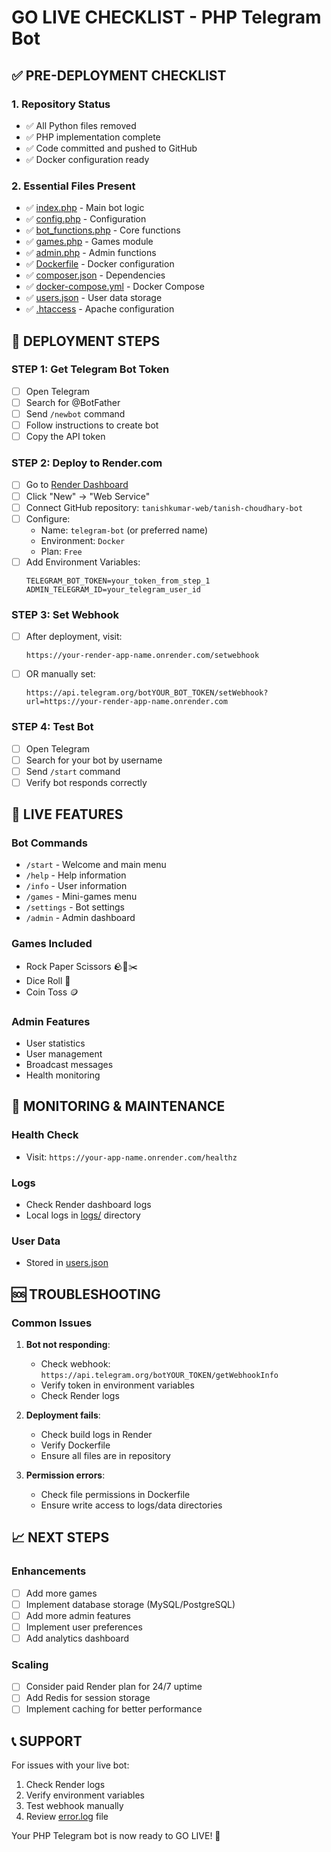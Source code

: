 # GO LIVE CHECKLIST - PHP Telegram Bot

## ✅ PRE-DEPLOYMENT CHECKLIST

### 1. Repository Status
- ✅ All Python files removed
- ✅ PHP implementation complete
- ✅ Code committed and pushed to GitHub
- ✅ Docker configuration ready

### 2. Essential Files Present
- ✅ [index.php](file:///c%3A/Users/Admin/OneDrive/Desktop/telegram%20bot/index.php) - Main bot logic
- ✅ [config.php](file:///c%3A/Users/Admin/OneDrive/Desktop/telegram%20bot/config.php) - Configuration
- ✅ [bot_functions.php](file:///c%3A/Users/Admin/OneDrive/Desktop/telegram%20bot/bot_functions.php) - Core functions
- ✅ [games.php](file:///c%3A/Users/Admin/OneDrive/Desktop/telegram%20bot/games.php) - Games module
- ✅ [admin.php](file:///c%3A/Users/Admin/OneDrive/Desktop/telegram%20bot/admin.php) - Admin functions
- ✅ [Dockerfile](file:///c%3A/Users/Admin/OneDrive/Desktop/telegram%20bot/Dockerfile) - Docker configuration
- ✅ [composer.json](file:///c%3A/Users/Admin/OneDrive/Desktop/telegram%20bot/composer.json) - Dependencies
- ✅ [docker-compose.yml](file:///c%3A/Users/Admin/OneDrive/Desktop/telegram%20bot/docker-compose.yml) - Docker Compose
- ✅ [users.json](file:///c%3A/Users/Admin/OneDrive/Desktop/telegram%20bot/users.json) - User data storage
- ✅ [.htaccess](file:///c%3A/Users/Admin/OneDrive/Desktop/telegram%20bot/.htaccess) - Apache configuration

## 🚀 DEPLOYMENT STEPS

### STEP 1: Get Telegram Bot Token
- [ ] Open Telegram
- [ ] Search for @BotFather
- [ ] Send `/newbot` command
- [ ] Follow instructions to create bot
- [ ] Copy the API token

### STEP 2: Deploy to Render.com
- [ ] Go to [Render Dashboard](https://dashboard.render.com/)
- [ ] Click "New" → "Web Service"
- [ ] Connect GitHub repository: `tanishkumar-web/tanish-choudhary-bot`
- [ ] Configure:
  - Name: `telegram-bot` (or preferred name)
  - Environment: `Docker`
  - Plan: `Free`
- [ ] Add Environment Variables:
  ```
  TELEGRAM_BOT_TOKEN=your_token_from_step_1
  ADMIN_TELEGRAM_ID=your_telegram_user_id
  ```

### STEP 3: Set Webhook
- [ ] After deployment, visit:
  ```
  https://your-render-app-name.onrender.com/setwebhook
  ```
- [ ] OR manually set:
  ```
  https://api.telegram.org/botYOUR_BOT_TOKEN/setWebhook?url=https://your-render-app-name.onrender.com
  ```

### STEP 4: Test Bot
- [ ] Open Telegram
- [ ] Search for your bot by username
- [ ] Send `/start` command
- [ ] Verify bot responds correctly

## 🎯 LIVE FEATURES

### Bot Commands
- `/start` - Welcome and main menu
- `/help` - Help information
- `/info` - User information
- `/games` - Mini-games menu
- `/settings` - Bot settings
- `/admin` - Admin dashboard

### Games Included
- Rock Paper Scissors 🪨📄✂️
- Dice Roll 🎲
- Coin Toss 🪙

### Admin Features
- User statistics
- User management
- Broadcast messages
- Health monitoring

## 🔧 MONITORING & MAINTENANCE

### Health Check
- Visit: `https://your-app-name.onrender.com/healthz`

### Logs
- Check Render dashboard logs
- Local logs in [logs/](file:///c%3A/Users/Admin/OneDrive/Desktop/telegram%20bot/logs/) directory

### User Data
- Stored in [users.json](file:///c%3A/Users/Admin/OneDrive/Desktop/telegram%20bot/users.json)

## 🆘 TROUBLESHOOTING

### Common Issues
1. **Bot not responding**:
   - Check webhook: `https://api.telegram.org/botYOUR_TOKEN/getWebhookInfo`
   - Verify token in environment variables
   - Check Render logs

2. **Deployment fails**:
   - Check build logs in Render
   - Verify Dockerfile
   - Ensure all files are in repository

3. **Permission errors**:
   - Check file permissions in Dockerfile
   - Ensure write access to logs/data directories

## 📈 NEXT STEPS

### Enhancements
- [ ] Add more games
- [ ] Implement database storage (MySQL/PostgreSQL)
- [ ] Add more admin features
- [ ] Implement user preferences
- [ ] Add analytics dashboard

### Scaling
- [ ] Consider paid Render plan for 24/7 uptime
- [ ] Add Redis for session storage
- [ ] Implement caching for better performance

## 📞 SUPPORT

For issues with your live bot:
1. Check Render logs
2. Verify environment variables
3. Test webhook manually
4. Review [error.log](file:///c%3A/Users/Admin/OneDrive/Desktop/telegram%20bot/error.log) file

Your PHP Telegram bot is now ready to GO LIVE! 🚀